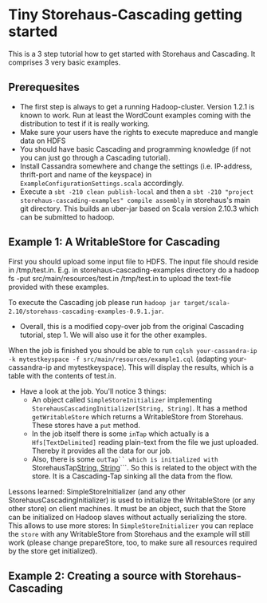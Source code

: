 Tiny Storehaus-Cascading getting started
========================================

This is a 3 step tutorial how to get started with Storehaus and Cascading. It comprises 3 very basic examples.

Prerequesites
-------------
  * The first step is always to get a running Hadoop-cluster. Version 1.2.1 is known to work. Run at least the WordCount examples coming with the distribution to test if it is really working.
  * Make sure your users have the rights to execute mapreduce and  mangle data on HDFS
  * You should have basic Cascading and programming knowledge (if not you can just go through a Cascading tutorial).
  * Install Cassandra somewhere and change the settings (i.e. IP-address, thrift-port and name of the keyspace) in ```ExampleConfigurationSettings.scala``` accordingly.
  * Execute a ```sbt -210 clean publish-local``` and then a ```sbt -210 "project storehaus-cascading-examples" compile assembly``` in storehaus's main git directory. This builds an uber-jar based on Scala version 2.10.3 which can be submitted to hadoop.

Example 1: A WritableStore for Cascading
----------------------------------------
  
First you should upload some input file to HDFS. The input file should reside in /tmp/test.in. E.g. in storehaus-cascading-examples directory do a hadoop fs -put src/main/resources/test.in /tmp/test.in to upload the text-file provided with these examples.

To execute the Cascading job please run ```hadoop jar target/scala-2.10/storehaus-cascading-examples-0.9.1.jar```. 

  * Overall, this is a modified copy-over job from the original Cascading tutorial, step 1. We will also use it for the other examples.

When the job is finished you should be able to run ```cqlsh your-cassandra-ip -k mytestkeyspace -f src/main/resources/example1.cql``` (adapting your-cassandra-ip and mytestkeyspace). This will display the results, which is a table with the contents of test.in.

  * Have a look at the job. You'll notice 3 things:
    * An object called ```SimpleStoreInitializer``` implementing ```StorehausCascadingInitializer[String, String]```. It has a method ```getWritableStore``` which returns a WritableStore from Storehaus. These stores have a ```put``` method.
    * In the job itself there is some ```inTap``` which actually is a ```Hfs[TextDelimited]``` reading plain-text from the file we just uploaded. Thereby it provides all the data for our job.
    * Also, there is some ```outTap`` which is initialized with ```StorehausTap[String, String](SimpleStoreInitializer)```. So this is related to the object with the store. It is a Cascading-Tap sinking all the data from the flow.

Lessons learned: SimpleStoreInitializer (and any other StorehausCascadingInitializer) is used to initialize the WritableStore (or any other store) on client machines. It must be an object, such that the Store can be initialized on Hadoop slaves without actually serializing the store. This allows to use more stores: In ```SimpleStoreInitializer``` you can replace the ```store``` with any WritableStore from Storehaus and the example will still work (please change prepareStore, too, to make sure all resources required by the store get initialized).

Example 2: Creating a source with Storehaus-Cascading
-----------------------------------------------------



